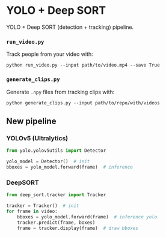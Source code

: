 # YOLO + Deep SORT
YOLO + Deep SORT (detection + tracking) pipeline.

### `run_video.py`
Track people from your video with:
```
python run_video.py --input path/to/video.mp4 --save True
```

### `generate_clips.py`
Generate `.npy` files from tracking clips with:
```
python generate_clips.py --input path/to/repo/with/videos
```

## New pipeline
### YOLOv5 (Ultralytics)

```python
from yolo.yolov5utils import Detector

yolo_model = Detector()  # init
bboxes = yolo_model.forward(frame)  # inference
```

### DeepSORT

```python
from deep_sort.tracker import Tracker

tracker = Tracker()  # init
for frame in video:
    bboxes = yolo_model.forward(frame)  # inference yolo
    tracker.predict(frame, boxes)
    frame = tracker.display(frame)  # draw bboxes
```